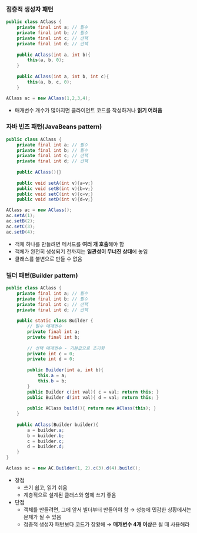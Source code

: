 ### 점층적 생성자 패턴

```java
public class AClass {
	private final int a; // 필수
	private final int b; // 필수
	private final int c; // 선택
	private final int d; // 선택
	
	public AClass(int a, int b){
		this(a, b, 0);
	}
	
	public AClass(int a, int b, int c){
		this(a, b, c, 0);
	}
```

```java
AClass ac = new AClass(1,2,3,4);
```

- 매개변수 개수가 많아지면 클라이언트 코드를 작성하거나 **읽기 어려움**

### 자바 빈즈 패턴(JavaBeans pattern)

```java
public class AClass {
	private final int a; // 필수
	private final int b; // 필수
	private final int c; // 선택
	private final int d; // 선택
	
	public AClass(){}
	
	public void setA(int v){a=v;}
	public void setB(int v){b=v;}
	public void setC(int v){c=v;}
	public void setD(int v){d=v;}
```

```java
AClass ac = new AClass();
ac.setA(1);
ac.setB(2);
ac.setC(3);
ac.setD(4);
```

- 객체 하나를 만들려면 메서드를 **여러 개 호출**해야 함
- 객체가 완전히 생성되기 전까지는 **일관성이 무너진 상태**에 놓임
- 클래스를 불변으로 만들 수 없음

### 빌더 패턴(Builder pattern)

```java
public class AClass {
	private final int a; // 필수
	private final int b; // 필수
	private final int c; // 선택
	private final int d; // 선택
	
	public static class Builder {
		// 필수 매개변수
		private final int a;
		private final int b;
		
		// 선택 매개변수 - 기본값으로 초기화
		private int c = 0;
		private int d = 0;
		
		public Builder(int a, int b){
			this.a = a;
			this.b = b;
		}
		public Builder c(int val){ c = val; return this; }
		public Builder d(int val){ d = val; return this; }
		
		public AClass build(){ return new AClass(this); }
	}
	
	public AClass(Builder builder){
		a = builder.a;
		b = builder.b;
		c = builder.c;
		d = builder.d;
	}
}
```

```java
Aclass ac = new AC.Builder(1, 2).c(3).d(4).build();
```

- 장점
    - 쓰기 쉽고, 읽기 쉬움
    - 계층적으로 설계된 클래스와 함께 쓰기 좋음
- 단점
    - 객체를 만들려면, 그에 앞서 빌더부터 만들어야 함 → 성능에 민감한 상황에서는 문제가 될 수 있음
    - 점층적 생성자 패턴보다 코드가 장황해 → **매개변수 4개 이상**은 될 때 사용해라
